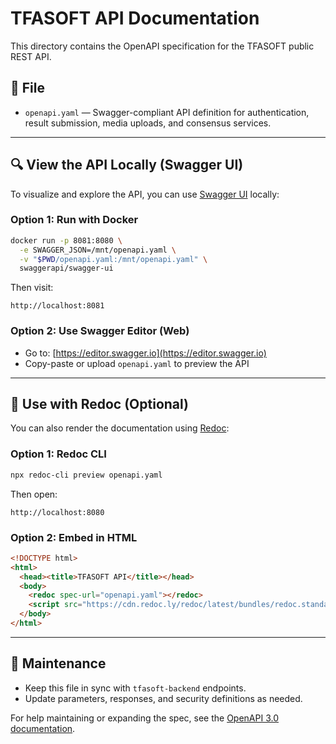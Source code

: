 # TFASOFT API Documentation

This directory contains the OpenAPI specification for the TFASOFT public REST API.

## 📄 File
- `openapi.yaml` — Swagger-compliant API definition for authentication, result submission, media uploads, and consensus services.

---

## 🔍 View the API Locally (Swagger UI)

To visualize and explore the API, you can use [Swagger UI](https://swagger.io/tools/swagger-ui/) locally:

### Option 1: Run with Docker
```bash
docker run -p 8081:8080 \
  -e SWAGGER_JSON=/mnt/openapi.yaml \
  -v "$PWD/openapi.yaml:/mnt/openapi.yaml" \
  swaggerapi/swagger-ui
```
Then visit:
```
http://localhost:8081
```

### Option 2: Use Swagger Editor (Web)
- Go to: [https://editor.swagger.io](https://editor.swagger.io)
- Copy-paste or upload `openapi.yaml` to preview the API

---

## 📘 Use with Redoc (Optional)

You can also render the documentation using [Redoc](https://redocly.com/openapi/):

### Option 1: Redoc CLI
```bash
npx redoc-cli preview openapi.yaml
```
Then open:
```
http://localhost:8080
```

### Option 2: Embed in HTML
```html
<!DOCTYPE html>
<html>
  <head><title>TFASOFT API</title></head>
  <body>
    <redoc spec-url="openapi.yaml"></redoc>
    <script src="https://cdn.redoc.ly/redoc/latest/bundles/redoc.standalone.js"></script>
  </body>
</html>
```

---

## 📌 Maintenance
- Keep this file in sync with `tfasoft-backend` endpoints.
- Update parameters, responses, and security definitions as needed.

For help maintaining or expanding the spec, see the [OpenAPI 3.0 documentation](https://swagger.io/specification/).
